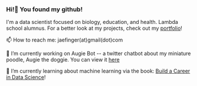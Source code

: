 ### Hi!👋 You found my github!

I'm a data scientist focused on biology, education, and health. Lambda school alumnus. For a better look at my projects, check out my [portfolio](https://jae-finger.github.io/)!

📫 How to reach me: jaefinger(at)gmail(dot)com

🔭 I’m currently working on Augie Bot -- a twitter chatbot about my miniature poodle, Augie the doggie. You can view it [here](https://www.twitter.com/augiethedog)

🌱 I’m currently learning about machine learning via the book: [Build a Career in Data Science](https://www.manning.com/books/build-a-career-in-data-science)!

<!--
**jae-finger/jae-finger** is a ✨ _special_ ✨ repository because its `README.md` (this file) appears on your GitHub profile.

Here are some ideas to get you started:

- 🔭 I’m currently working on ...
- 🌱 I’m currently learning ...
- 👯 I’m looking to collaborate on ...
- 🤔 I’m looking for help with ...
- 💬 Ask me about ...
- 📫 How to reach me: ...
- 😄 Pronouns: ...
- 
-->
